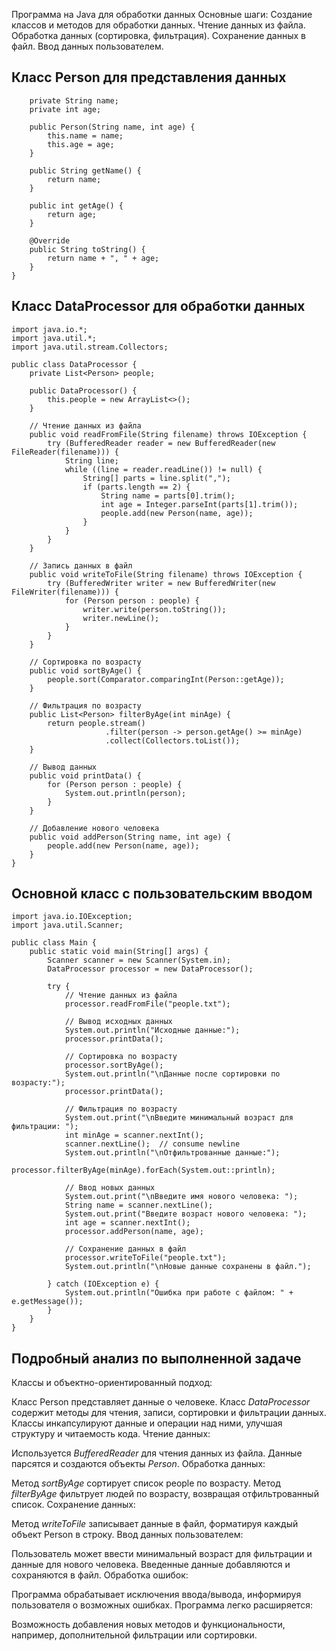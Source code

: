Программа на Java для обработки данных
Основные шаги:
Создание классов и методов для обработки данных.
Чтение данных из файла.
Обработка данных (сортировка, фильтрация).
Сохранение данных в файл.
Ввод данных пользователем.

## Класс Person для представления данных

```public class Person {
    private String name;
    private int age;

    public Person(String name, int age) {
        this.name = name;
        this.age = age;
    }

    public String getName() {
        return name;
    }

    public int getAge() {
        return age;
    }

    @Override
    public String toString() {
        return name + ", " + age;
    }
}
```

## Класс DataProcessor для обработки данных

```
import java.io.*;
import java.util.*;
import java.util.stream.Collectors;

public class DataProcessor {
    private List<Person> people;

    public DataProcessor() {
        this.people = new ArrayList<>();
    }

    // Чтение данных из файла
    public void readFromFile(String filename) throws IOException {
        try (BufferedReader reader = new BufferedReader(new FileReader(filename))) {
            String line;
            while ((line = reader.readLine()) != null) {
                String[] parts = line.split(",");
                if (parts.length == 2) {
                    String name = parts[0].trim();
                    int age = Integer.parseInt(parts[1].trim());
                    people.add(new Person(name, age));
                }
            }
        }
    }

    // Запись данных в файл
    public void writeToFile(String filename) throws IOException {
        try (BufferedWriter writer = new BufferedWriter(new FileWriter(filename))) {
            for (Person person : people) {
                writer.write(person.toString());
                writer.newLine();
            }
        }
    }

    // Сортировка по возрасту
    public void sortByAge() {
        people.sort(Comparator.comparingInt(Person::getAge));
    }

    // Фильтрация по возрасту
    public List<Person> filterByAge(int minAge) {
        return people.stream()
                     .filter(person -> person.getAge() >= minAge)
                     .collect(Collectors.toList());
    }

    // Вывод данных
    public void printData() {
        for (Person person : people) {
            System.out.println(person);
        }
    }

    // Добавление нового человека
    public void addPerson(String name, int age) {
        people.add(new Person(name, age));
    }
}
```

## Основной класс c пользовательским вводом

```
import java.io.IOException;
import java.util.Scanner;

public class Main {
    public static void main(String[] args) {
        Scanner scanner = new Scanner(System.in);
        DataProcessor processor = new DataProcessor();
        
        try {
            // Чтение данных из файла
            processor.readFromFile("people.txt");
            
            // Вывод исходных данных
            System.out.println("Исходные данные:");
            processor.printData();

            // Сортировка по возрасту
            processor.sortByAge();
            System.out.println("\nДанные после сортировки по возрасту:");
            processor.printData();

            // Фильтрация по возрасту
            System.out.print("\nВведите минимальный возраст для фильтрации: ");
            int minAge = scanner.nextInt();
            scanner.nextLine();  // consume newline
            System.out.println("\nОтфильтрованные данные:");
            processor.filterByAge(minAge).forEach(System.out::println);

            // Ввод новых данных
            System.out.print("\nВведите имя нового человека: ");
            String name = scanner.nextLine();
            System.out.print("Введите возраст нового человека: ");
            int age = scanner.nextInt();
            processor.addPerson(name, age);

            // Сохранение данных в файл
            processor.writeToFile("people.txt");
            System.out.println("\nНовые данные сохранены в файл.");

        } catch (IOException e) {
            System.out.println("Ошибка при работе с файлом: " + e.getMessage());
        }
    }
}
```
## Подробный анализ по выполненной задаче

Классы и объектно-ориентированный подход:

Класс Person представляет данные о человеке.
Класс *DataProcessor* содержит методы для чтения, записи, сортировки и фильтрации данных.
Классы инкапсулируют данные и операции над ними, улучшая структуру и читаемость кода.
Чтение данных:

Используется *BufferedReader* для чтения данных из файла.
Данные парсятся и создаются объекты *Person*.
Обработка данных:

Метод *sortByAge* сортирует список people по возрасту.
Метод *filterByAge* фильтрует людей по возрасту, возвращая отфильтрованный список.
Сохранение данных:

Метод *writeToFile* записывает данные в файл, форматируя каждый объект Person в строку.
Ввод данных пользователем:

Пользователь может ввести минимальный возраст для фильтрации и данные для нового человека.
Введенные данные добавляются и сохраняются в файл.
Обработка ошибок:

Программа обрабатывает исключения ввода/вывода, информируя пользователя о возможных ошибках.
Программа легко расширяется:

Возможность добавления новых методов и функциональности, например, дополнительной фильтрации или сортировки.
